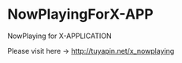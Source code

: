 NowPlayingForX-APP
==================

NowPlaying for X-APPLICATION  
  
Please visit here -> http://tuyapin.net/x_nowplaying
